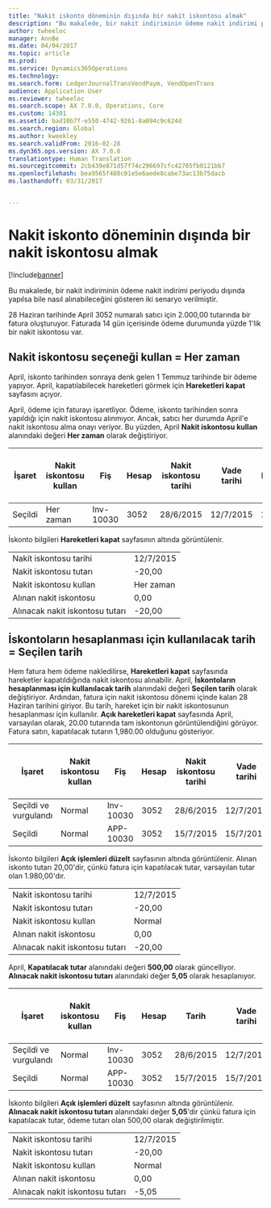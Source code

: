 ```yaml
---
title: "Nakit iskonto döneminin dışında bir nakit iskontosu almak"
description: "Bu makalede, bir nakit indiriminin ödeme nakit indirimi periyodu dışında yapılsa bile nasıl alınabileceğini gösteren iki senaryo verilmiştir."
author: twheeloc
manager: AnnBe
ms.date: 04/04/2017
ms.topic: article
ms.prod: 
ms.service: Dynamics365Operations
ms.technology: 
ms.search.form: LedgerJournalTransVendPaym, VendOpenTrans
audience: Application User
ms.reviewer: twheeloc
ms.search.scope: AX 7.0.0, Operations, Core
ms.custom: 14301
ms.assetid: bad10b7f-e550-4742-9261-8a094c9c624d
ms.search.region: Global
ms.author: kweekley
ms.search.validFrom: 2016-02-28
ms.dyn365.ops.version: AX 7.0.0
translationtype: Human Translation
ms.sourcegitcommit: 2cb439e871d57f74c296697cfc42705fb0121bb7
ms.openlocfilehash: bea9565f488c01e5e6aede8cabe73ac13b75dacb
ms.lasthandoff: 03/31/2017


---
```


# <a name="take-a-cash-discount-outside-the-cash-discount-period"></a>Nakit iskonto döneminin dışında bir nakit iskontosu almak

[!include[banner](../includes/banner.md)]


Bu makalede, bir nakit indiriminin ödeme nakit indirimi periyodu dışında yapılsa bile nasıl alınabileceğini gösteren iki senaryo verilmiştir.

28 Haziran tarihinde April 3052 numaralı satıcı için 2.000,00 tutarında bir fatura oluşturuyor. Faturada 14 gün içerisinde ödeme durumunda yüzde 1'lik bir nakit iskontosu var.

## <a name="use-cash-discount-option--always"></a>Nakit iskontosu seçeneği kullan = Her zaman
April, iskonto tarihinden sonraya denk gelen 1 Temmuz tarihinde bir ödeme yapıyor. April, kapatılabilecek hareketleri görmek için **Hareketleri kapat** sayfasını açıyor. 

April, ödeme için faturayı işaretliyor. Ödeme, iskonto tarihinden sonra yapıldığı için nakit iskontosu alınmıyor. Ancak, satıcı her durumda April'e nakit iskontosu alma onayı veriyor. Bu yüzden, April **Nakit iskontosu kullan** alanındaki değeri **Her zaman** olarak değiştiriyor.

| İşaret     | Nakit iskontosu kullan | Fiş   | Hesap | Nakit iskontosu tarihi | Vade tarihi  | Fatura | Hareket para birimi cinsinden tutar | Para Birimi | Kapatılacak tutar |
|----------|-------------------|-----------|---------|--------------------|-----------|---------|--------------------------------|----------|------------------|
| Seçildi | Her zaman            | Inv-10030 | 3052    | 28/6/2015          | 12/7/2015 | 10030   | -2.000,00                      | ABD Doları      | -1.980,00        |

İskonto bilgileri **Hareketleri kapat** sayfasının altında görüntülenir.

|                              |           |
|------------------------------|-----------|
| Nakit iskontosu tarihi           | 12/7/2015 |
| Nakit iskontosu tutarı         | -20,00    |
| Nakit iskontosu kullan            | Her zaman    |
| Alınan nakit iskontosu          | 0,00      |
| Alınacak nakit iskontosu tutarı | -20,00    |

## <a name="date-to-use-for-calculating-discounts--selected-date"></a>İskontoların hesaplanması için kullanılacak tarih = Seçilen tarih
Hem fatura hem ödeme nakledilirse, **Hareketleri kapat** sayfasında hareketler kapatıldığında nakit iskontosu alınabilir. April, **İskontoların hesaplanması için kullanılacak tarih** alanındaki değeri **Seçilen tarih** olarak değiştiriyor. Ardından, fatura için nakit iskontosu dönemi içinde kalan 28 Haziran tarihini giriyor. Bu tarih, hareket için bir nakit iskontosunun hesaplanması için kullanılır. **Açık hareketleri kapat** sayfasında April, varsayılan olarak, 20.00 tutarında tam iskontonun görüntülendiğini görüyor. Fatura satırı, kapatılacak tutarın 1,980.00 olduğunu gösteriyor.

| İşaret                     | Nakit iskontosu kullan | Fiş   | Hesap | Nakit iskontosu tarihi | Vade tarihi  | Fatura | Hareket para birimi cinsinden tutar | Para Birimi | Kapatılacak tutar |
|--------------------------|-------------------|-----------|---------|--------------------|-----------|---------|--------------------------------|----------|------------------|
| Seçildi ve vurgulandı | Normal            | Inv-10030 | 3052    | 28/6/2015          | 12/7/2015 | 10030   | -2.000,00                      | ABD Doları      | -1.980,00        |
| Seçildi                 | Normal            | APP-10030 | 3052    | 15/7/2015          | 15/7/2015 |         | 500,00                         | ABD Doları      | 500,00           |

İskonto bilgileri **Açık işlemleri düzelt** sayfasının altında görüntülenir. Alınan iskonto tutarı 20,00'dir, çünkü fatura için kapatılacak tutar, varsayılan tutar olan 1.980,00'dır.

|                              |           |
|------------------------------|-----------|
| Nakit iskontosu tarihi           | 12/7/2015 |
| Nakit iskontosu tutarı         | -20,00    |
| Nakit iskontosu kullan            | Normal    |
| Alınan nakit iskontosu          | 0,00      |
| Alınacak nakit iskontosu tutarı | -20,00    |

April, **Kapatılacak tutar** alanındaki değeri **500,00** olarak güncelliyor. **Alınacak nakit iskontosu tutarı** alanındaki değer **5,05** olarak hesaplanıyor.

| İşaret                     | Nakit iskontosu kullan | Fiş   | Hesap | Tarih      | Vade tarihi  | Fatura | Hareket para birimi cinsinden tutar | Para Birimi | Kapatılacak tutar |
|--------------------------|-------------------|-----------|---------|-----------|-----------|---------|--------------------------------|----------|------------------|
| Seçildi ve vurgulandı | Normal            | Inv-10030 | 3052    | 28/6/2015 | 12/7/2015 | 10030   | 2.000,00                       | ABD Doları      | -500,00          |
| Seçildi                 | Normal            | APP-10030 | 3052    | 15/7/2015 | 15/7/2015 |         | 500,00                         | ABD Doları      | 500,00           |

İskonto bilgileri **Açık işlemleri düzelt** sayfasının altında görüntülenir. **Alınacak nakit iskontosu tutarı** alanındaki değer **5,05**'dir çünkü fatura için kapatılacak tutar, ödeme tutarı olan 500,00 olarak değiştirilmiştir.

|                              |           |
|------------------------------|-----------|
| Nakit iskontosu tarihi           | 12/7/2015 |
| Nakit iskontosu tutarı         | -20,00    |
| Nakit iskontosu kullan            | Normal    |
| Alınan nakit iskontosu          | 0,00      |
| Alınacak nakit iskontosu tutarı | -5,05     |






